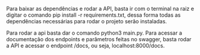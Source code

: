 Para baixar as dependências e rodar a API, basta ir com o terminal na raiz e digitar o comando pip install -r requirements.txt, dessa forma todas as dependências necessárias para rodar o projeto serão instaladas.

Para rodar a api basta dar o comando python3 main.py. Para acessar a documentação dos endpoints e parâmetros feitas no swagger, basta rodar a API e acessar o endpoint /docs, ou seja, localhost:8000/docs.
